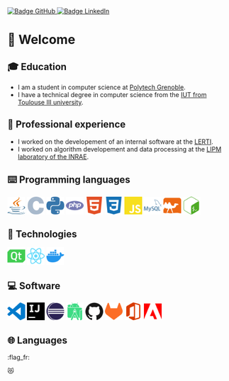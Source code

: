 <div id="badges">
    <a href="https://github.com/maelchiotti/">
        <img src="https://img.shields.io/badge/GitHub-maelchiotti-171515?logo=github&logoColor=white&style=for-the-badge" alt="Badge GitHub">
    </a>
    <a href="https://www.linkedin.com/in/maelchiotti/">
        <img src="https://img.shields.io/badge/LinkedIn-maelchiotti-0a66c2?logo=linkedin&logoColor=white&style=for-the-badge" alt="Badge LinkedIn">
    </a>
</div>

# :wave: Welcome

## :mortar_board: Education

- I am a student in computer science at [Polytech Grenoble](https://www.polytech-grenoble.fr/).
- I have a technical degree in computer science from the [IUT from Toulouse III university](https://iut.univ-tlse3.fr/informatique/).

## :briefcase: Professional experience

- I worked on the developement of an internal software at the [LERTI](https://www.lerti.fr/).
- I worked on algorithm developement and data processing at the [LIPM laboratory of the INRAE](https://www.inrae.fr/).

## :keyboard: Programming languages
<div>
<img src="icons/java.svg" width="40px" height="40px" alt="Logo Java">
<img src="icons/c.svg" width="40px" height="40px" alt="Logo C">
<img src="icons/python.svg" width="40px" height="40px" alt="Logo Python">
<img src="icons/php.svg" width="40px" height="40px" alt="Logo PHP">
<img src="icons/html.svg" width="40px" height="40px" alt="Logo HTML">
<img src="icons/css.svg" width="40px" height="40px" alt="Logo CSS">
<img src="icons/javascript.svg" width="40px" height="40px" alt="Logo JavaScript">
<img src="icons/mysql.svg" width="40px" height="40px" alt="Logo MySQL">
<img src="icons/ocaml.svg" width="40px" height="40px" alt="Logo OCaml">
<img src="icons/bash.svg" width="40px" height="40px" alt="Logo Bash">
</div>

## :wrench: Technologies

<img src="icons/qt.svg" width="40px" height="40px" alt="Logo Qt">
<img src="icons/react.svg" width="40px" height="40px" alt="Logo React">
<img src="icons/docker.svg" width="40px" height="40px" alt="Logo Docker">

## :computer: Software

<img src="icons/visual_studio_code.svg" width="40px" height="40px" alt="Logo Visual Studio Code">
<img src="icons/intellij_idea.svg" width="40px" height="40px" alt="Logo IntelliJ IDEA">
<img src="icons/eclipse.svg" width="40px" height="40px" alt="Logo Eclipse">
<img src="icons/android_studio.svg" width="40px" height="40px" alt="Logo Android Studio">
<img src="icons/github.svg" width="40px" height="40px" alt="Logo GitHub">
<img src="icons/gitlab.svg" width="40px" height="40px" alt="Logo GitLab">
<img src="icons/microsoft_office.svg" width="40px" height="40px" alt="Logo Microsoft Office">
<img src="icons/adobe.svg" width="40px" height="40px" alt="Logo Adobe">

## :globe_with_meridians: Languages

:flag_fr:

:heart_eyes_cat:
